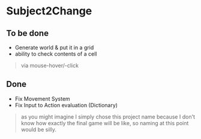 Subject2Change
=========

To be done
----------

  * Generate world & put it in a grid
  * ability to check contents of a cell  

>via mouse-hover/-click

Done
----
- Fix Movement System
- Fix Input to Action evaluation (Dictionary)



>as you might imagine I simply chose this project name because I don't know how exactly the final game will be like, so naming at this point would be silly.
